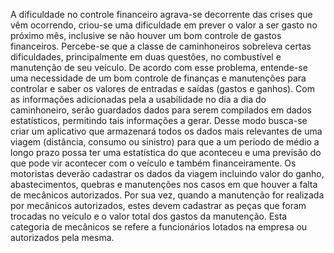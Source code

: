 A dificuldade no controle financeiro agrava-se decorrente das crises que vêm ocorrendo, criou-se uma  dificuldade em  prever o valor a ser gasto no próximo mês, inclusive se não houver um bom controle de gastos financeiros. Percebe-se que a classe de caminhoneiros sobreleva certas dificuldades, principalmente em duas questões, no combustível e manutenção de seu veículo.
De acordo com esse problema, entende-se uma necessidade de um bom controle de finanças e manutenções para controlar e saber os valores de entradas e saídas (gastos e ganhos). Com as informações adicionadas pela a usabilidade no dia a dia  do caminhoneiro, serão guardados dados para serem compilados em dados estatísticos, permitindo tais informações a gerar.
Desse modo busca-se criar um aplicativo que armazenará todos os dados mais relevantes de uma viagem (distância, consumo ou sinistro) para que a um período de médio a longo prazo possa ter uma estatística do que aconteceu e uma previsão do que pode vir acontecer com o veículo e também financeiramente. Os motoristas deverão cadastrar os dados da viagem incluindo valor do ganho, abastecimentos, quebras e manutenções nos casos em que houver a falta de mecânicos autorizados. Por sua vez, quando a manutenção for realizada por mecânicos autorizados, estes devem cadastrar as peças que foram trocadas no veículo e o valor total dos gastos da manutenção. Esta categoria de mecânicos se refere a funcionários lotados na empresa ou autorizados pela mesma.
